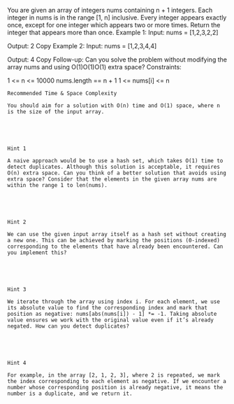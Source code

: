 You are given an array of integers nums containing n + 1 integers. Each integer in nums is in the range [1, n] inclusive.
Every integer appears exactly once, except for one integer which appears two or more times. Return the integer that appears more than once.
Example 1:
Input: nums = [1,2,3,2,2]

Output: 2
Copy
Example 2:
Input: nums = [1,2,3,4,4]

Output: 4
Copy
Follow-up: Can you solve the problem without modifying the array nums and using O(1)O(1)O(1) extra space?
Constraints:

1 <= n <= 10000
nums.length == n + 1
1 <= nums[i] <= n



  
    Recommended Time & Space Complexity
    
    You should aim for a solution with O(n) time and O(1) space, where n is the size of the input array.
    



  
    Hint 1
    
    A naive approach would be to use a hash set, which takes O(1) time to detect duplicates. Although this solution is acceptable, it requires O(n) extra space. Can you think of a better solution that avoids using extra space? Consider that the elements in the given array nums are within the range 1 to len(nums).
    



  
    Hint 2
    
    We can use the given input array itself as a hash set without creating a new one. This can be achieved by marking the positions (0-indexed) corresponding to the elements that have already been encountered. Can you implement this?
    



  
    Hint 3
    
    We iterate through the array using index i. For each element, we use its absolute value to find the corresponding index and mark that position as negative: nums[abs(nums[i]) - 1] *= -1. Taking absolute value ensures we work with the original value even if it’s already negated. How can you detect duplicates?
    



  
    Hint 4
    
    For example, in the array [2, 1, 2, 3], where 2 is repeated, we mark the index corresponding to each element as negative. If we encounter a number whose corresponding position is already negative, it means the number is a duplicate, and we return it.
    
